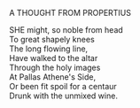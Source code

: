 A THOUGHT FROM PROPERTIUS  
  
SHE might, so noble from head  
To great shapely knees  
The long flowing line,  
Have walked to the altar  
Through the holy images  
At Pallas Athene's Side,  
Or been fit spoil for a centaur  
Drunk with the unmixed wine.  
